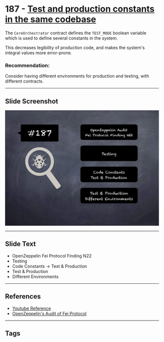 
# 187 - [Test and production constants in the same codebase](./Test%20and%20production%20constants%20in%20the%20same%20codebase.md)

The `CoreOrchestrator` contract defines the `TEST_MODE` boolean variable which is used to define several constants in the system. 

This decreases legibility of production code, and makes the system's integral values more error-prone.

### Recommendation:
Consider having different environments for production and testing, with different contracts.
___
## Slide Screenshot
![187.jpg](../../images/8.%20Audit%20Findings%20201/187.jpg)
___
## Slide Text
- OpenZeppelin Fei Protocol Finding N22
- Testing
- Code Constants -> Test & Production
- Test & Production
- Different Environments
___
## References
- [Youtube Reference](https://youtu.be/0J7KI4WGd0Q?t=320)
- [OpenZeppelin's Audit of Fei Protocol](https://blog.openzeppelin.com/fei-protocol-audit/)
___
## Tags
